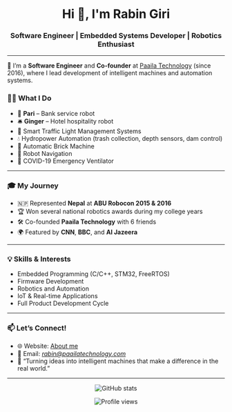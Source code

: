 <h1 align="center">Hi 👋, I'm Rabin Giri</h1>
<h3 align="center">Software Engineer | Embedded Systems Developer | Robotics Enthusiast</h3>

---

🔧 I’m a **Software Engineer** and **Co-founder** at [Paaila Technology](https://www.paailatechnology.com/) (since 2016), where I lead development of intelligent machines and automation systems.

### 👨‍💻 What I Do

- 🤖 **Pari** – Bank service robot  
- 🛎️ **Ginger** – Hotel hospitality robot  
- 🚦 Smart Traffic Light Management Systems  
- 💧 Hydropower Automation (trash collection, depth sensors, dam control)  
- 🧱 Automatic Brick Machine  
- 🧭 Robot Navigation  
- 🏥 COVID-19 Emergency Ventilator  

---

### 🎓 My Journey

- 🇳🇵 Represented **Nepal** at **ABU Robocon 2015 & 2016**
- 🏆 Won several national robotics awards during my college years
- 🛠️ Co-founded **Paaila Technology** with 6 friends
- 🌍 Featured by **CNN**, **BBC**, and **Al Jazeera**

---

### 💡 Skills & Interests

- Embedded Programming (C/C++, STM32, FreeRTOS)
- Firmware Development
- Robotics and Automation
- IoT & Real-time Applications
- Full Product Development Cycle

---

### 📫 Let’s Connect!

- 🌐 Website: [About me](https://rabin-giri.github.io/)
- 📧 Email: *rabin@paailatechnology.com*
- 💬 “Turning ideas into intelligent machines that make a difference in the real world.”

---

<p align="center">
  <img src="https://github-readme-stats.vercel.app/api?username=rabingiri&show_icons=true&theme=github_dark&hide=contribs&count_private=true" alt="GitHub stats" />
</p>

<p align="center">
  <img src="https://komarev.com/ghpvc/?username=rabingiri&label=Profile%20views&color=0e75b6&style=flat" alt="Profile views" />
</p>

<!--
**rabin-giri/rabin-giri** is a ✨ _special_ ✨ repository because its `README.md` (this file) appears on your GitHub profile.

Here are some ideas to get you started:

- 🔭 I’m currently working on ...
- 🌱 I’m currently learning ...
- 👯 I’m looking to collaborate on ...
- 🤔 I’m looking for help with ...
- 💬 Ask me about ...
- 📫 How to reach me: ...
- 😄 Pronouns: ...
- ⚡ Fun fact: ...
-->
